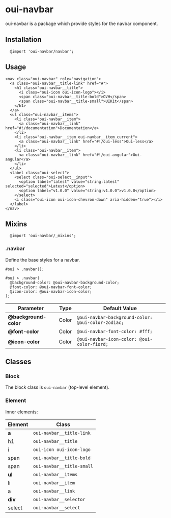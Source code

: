# oui-navbar

<component-status cx-design="none" ux="prototype"></component-status>

oui-navbar is a package which provide styles for the navbar component.

## Installation

```less
  @import 'oui-navbar/navbar';
```

## Usage

```html:preview
<nav class="oui-navbar" role="navigation">
  <a class="oui-navbar__title-link" href="#">
    <h1 class="oui-navbar__title">
      <i class="oui-icon oui-icon-logo"></i>
      <span class="oui-navbar__title-bold">OVH</span>
      <span class="oui-navbar__title-small">UIKit</span>
    </h1>
  </a>
  <ul class="oui-navbar__items">
    <li class="oui-navbar__item">
      <a class="oui-navbar__link" href="#!/documentation">Documentation</a>
    </li>
    <li class="oui-navbar__item oui-navbar__item_current">
      <a class="oui-navbar__link" href="#!/oui-less">Oui-less</a>
    </li>
    <li class="oui-navbar__item">
      <a class="oui-navbar__link" href="#!/oui-angular">Oui-angular</a>
    </li>
  </ul>
  <label class="oui-select">
    <select class="oui-select__input">
      <option label="latest" value="string:latest" selected="selected">Latest</option>
      <option label="v1.0.0" value="string:v1.0.0">v1.0.0</option>
    </select>
    <i class="oui-icon oui-icon-chevron-down" aria-hidden="true"></i>
  </label>
</nav>
```

## Mixins

```less
  @import 'oui-navbar/_mixins';
```

### .navbar

Define the base styles for a navbar.

```less
#oui > .navbar();
```

```less
#oui > .navbar(
  @background-color: @oui-navbar-background-color;
  @font-color: @oui-navbar-font-color;
  @icon-color: @oui-navbar-icon-color;
);
```

| Parameter             | Type    | Default Value                                       |
| --------------------- | ------- | --------------------------------------------------- |
| __@background-color__ | Color   | `@oui-navbar-background-color: @oui-color-zodiac;`  |
| __@font-color__       | Color   | `@oui-navbar-font-color: #fff;`                     |
| __@icon-color__       | Color   | `@oui-navbar-icon-color: @oui-color-fiord;`         |

## Classes

### Block

The block class is `oui-navbar` (top-level element).

### Element

Inner elements:

| Element                   | Class                                            |
| ------------------------- | ------------------------------------------------ |
| __a__                     | `oui-navbar__title-link`                         |
|   h1                      | `oui-navbar__title`                              |
|     i                     | `oui-icon oui-icon-logo`                         |
|     span                  | `oui-navbar__title-bold`                         |
|     span                  | `oui-navbar__title-small`                        |
| __ul__                    | `oui-navbar__items`                              |
|   li                      | `oui-navbar__item`                               |
|     a                     | `oui-navbar__link`                               |
| __div__                   | `oui-navbar__selector`                           |
|   select                  | `oui-navbar__select`                             |

